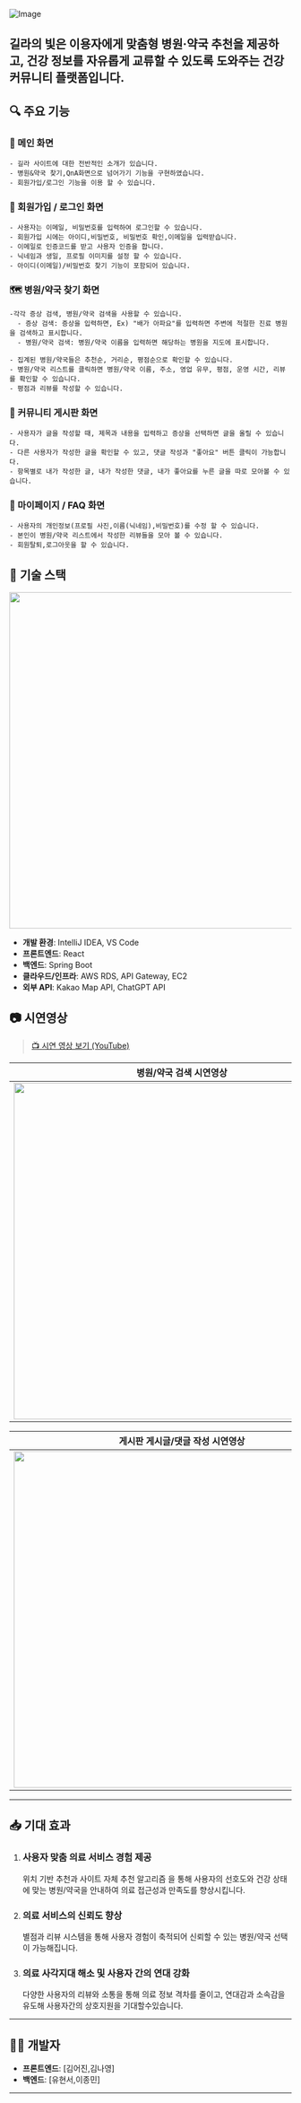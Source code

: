 ![Image](https://github.com/user-attachments/assets/e451fcfd-d637-458f-8105-74f61b0ca939)
## **길라의 빛**은 이용자에게 **맞춤형 병원·약국 추천**을 제공하고, **건강 정보를 자유롭게 교류**할 수 있도록 도와주는 **건강 커뮤니티 플랫폼**입니다.

## 🔍 주요 기능

### 🏥 메인 화면  
```
- 길라 사이트에 대한 전반적인 소개가 있습니다.
- 병원&약국 찾기,QnA화면으로 넘어가기 기능을 구현하였습니다.
- 회원가입/로그인 기능을 이용 할 수 있습니다.
```
### 🔐 회원가입 / 로그인 화면
```
- 사용자는 이메일, 비밀번호를 입력하여 로그인할 수 있습니다.
- 회원가입 시에는 아이디,비밀번호, 비밀번호 확인,이메일을 입력받습니다.
- 이메일로 인증코드를 받고 사용자 인증을 합니다.
- 닉네임과 생일, 프로필 이미지를 설정 할 수 있습니다.
- 아이디(이메일)/비밀번호 찾기 기능이 포함되어 있습니다.
```
### 🗺️ 병원/약국 찾기 화면  
```
-각각 증상 검색, 병원/약국 검색을 사용할 수 있습니다.
  - 증상 검색: 증상을 입력하면, Ex) "배가 아파요"를 입력하면 주변에 적절한 진료 병원을 검색하고 표시합니다.
  - 병원/약국 검색: 병원/약국 이름을 입력하면 해당하는 병원을 지도에 표시합니다.

- 집계된 병원/약국들은 추천순, 거리순, 평점순으로 확인할 수 있습니다.
- 병원/약국 리스트를 클릭하면 병원/약국 이름, 주소, 영업 유무, 평점, 운영 시간, 리뷰를 확인할 수 있습니다.
- 평점과 리뷰를 작성할 수 있습니다.
```
### 💬 커뮤니티 게시판 화면  
```
- 사용자가 글을 작성할 때, 제목과 내용을 입력하고 증상을 선택하면 글을 올릴 수 있습니다.
- 다른 사용자가 작성한 글을 확인할 수 있고, 댓글 작성과 "좋아요" 버튼 클릭이 가능합니다.
- 항목별로 내가 작성한 글, 내가 작성한 댓글, 내가 좋아요를 누른 글을 따로 모아볼 수 있습니다.
```
### 👤 마이페이지 / FAQ 화면 
```
- 사용자의 개인정보(프로필 사진,이름(닉네임),비밀번호)를 수정 할 수 있습니다.
- 본인이 병원/약국 리스트에서 작성한 리뷰들을 모아 볼 수 있습니다.
- 회원탈퇴,로그아웃을 할 수 있습니다.

```

## 🚀 기술 스택
<img src="https://github.com/user-attachments/assets/63ea693c-7077-4473-a818-8aaf87491ae8" width="600" />

- **개발 환경**: IntelliJ IDEA, VS Code  
- **프론트엔드**: React  
- **백엔드**: Spring Boot  
- **클라우드/인프라**: AWS RDS, API Gateway, EC2  
- **외부 API**: Kakao Map API, ChatGPT API


## 📷 시연영상
> [📺 시연 영상 보기 (YouTube)](https://www.youtube.com/watch?v=영상ID)


| 병원/약국 검색 시연영상                                 | 병원/약국 상세보기 시연영상                                  | 
| ---------------------------------------------- |---------------------------------------------- | 
|<img src="https://github.com/user-attachments/assets/efb22bcd-3ca9-42da-b7ee-39022f7ad4d4" width="600" />             |  <img src="https://github.com/user-attachments/assets/a7175ad9-9b51-4588-a387-bd63a71cb4" width="600" />               |

| 게시판 게시글/댓글 작성 시연영상                             | 게시판 수정/삭제 댓글 삭제 시연           | FAQ 시연영상                                | 
| ---------------------------------------------- |---------------------------------------------- | ---------------------------------------------- | 
|<img src="https://github.com/user-attachments/assets/47b1582d-3b2d-4249-a869-a0303533b9986" width="600" /> |<img src="https://github.com/user-attachments/assets/132fb7f8-a79a-42d8-a8c1-93e9cacc8136" width="600" /> | <img src="https://github.com/user-attachments/assets/fc451c72-f9c9-4876-abb8-948cbf2c9d88" width="600" />               |
---

## 📥 기대 효과
1. ### 사용자 맞춤 의료 서비스 경험 제공
    위치 기반 추천과 사이트 자체 추천 알고리즘 을 통해 사용자의 선호도와 건강 상태에 맞는 병원/약국을 안내하여 의료 접근성과 만족도를 향상시킵니다.

2. ### 의료 서비스의 신뢰도 향상
    별점과 리뷰 시스템을 통해 사용자 경험이 축적되어 신뢰할 수 있는 병원/약국 선택이 가능해집니다.


3. ### 의료 사각지대 해소 및 사용자 간의 연대 강화
    다양한 사용자의 리뷰와 소통을 통해 의료 정보 격차를 줄이고, 연대감과 소속감을 유도해 사용자간의 상호지원을 기대할수있습니다.


---

## 🧑‍💻 개발자

- **프론트엔드**: [김어진,김나영]
- **백엔드**: [유현서,이종민]

---

